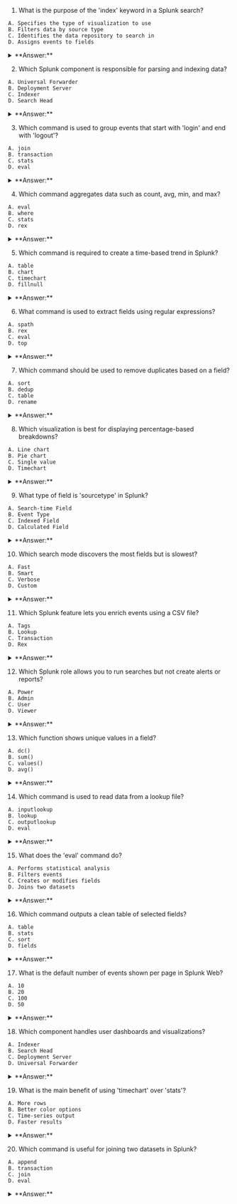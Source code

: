 1. What is the purpose of the 'index' keyword in a Splunk search?
```
A. Specifies the type of visualization to use
B. Filters data by source type
C. Identifies the data repository to search in
D. Assigns events to fields
```
<details><summary> 
**Answer:** </summary>

```
C. Identifies the data repository to search in 
```

</details>

2. Which Splunk component is responsible for parsing and indexing data?
```
A. Universal Forwarder
B. Deployment Server
C. Indexer
D. Search Head
```
<details><summary> 
**Answer:** </summary>

```
C. Indexer 
```

</details>

3. Which command is used to group events that start with 'login' and end with 'logout'?
```
A. join
B. transaction
C. stats
D. eval
```
<details><summary> 
**Answer:** </summary>

```
B. transaction 
```

</details>

4. Which command aggregates data such as count, avg, min, and max?
```
A. eval
B. where
C. stats
D. rex
```
<details><summary> 
**Answer:** </summary>

```
C. stats 
```

</details>

5. Which command is required to create a time-based trend in Splunk?
```
A. table
B. chart
C. timechart
D. fillnull
```
<details><summary> 
**Answer:** </summary>

```
C. timechart 
```

</details>

6. What command is used to extract fields using regular expressions?
```
A. spath
B. rex
C. eval
D. top
```
<details><summary> 
**Answer:** </summary>

```
B. rex 
```

</details>

7. Which command should be used to remove duplicates based on a field?
```
A. sort
B. dedup
C. table
D. rename
```
<details><summary> 
**Answer:** </summary>

```
B. dedup 
```

</details>

8. Which visualization is best for displaying percentage-based breakdowns?
```
A. Line chart
B. Pie chart
C. Single value
D. Timechart
```
<details><summary> 
**Answer:** </summary>

```
B. Pie chart 
```

</details>

9. What type of field is 'sourcetype' in Splunk?
```
A. Search-time Field
B. Event Type
C. Indexed Field
D. Calculated Field
```
<details><summary> 
**Answer:** </summary>

```
C. Indexed Field 
```

</details>

10. Which search mode discovers the most fields but is slowest?
```
A. Fast
B. Smart
C. Verbose
D. Custom
```
<details><summary> 
**Answer:** </summary>

```
C. Verbose 
```

</details>

11. Which Splunk feature lets you enrich events using a CSV file?
```
A. Tags
B. Lookup
C. Transaction
D. Rex
```
<details><summary> 
**Answer:** </summary>

```
B. Lookup 
```

</details>

12. Which Splunk role allows you to run searches but not create alerts or reports?
```
A. Power
B. Admin
C. User
D. Viewer
```
<details><summary> 
**Answer:** </summary>

```
C. User 
```

</details>

13. Which function shows unique values in a field?
```
A. dc()
B. sum()
C. values()
D. avg()
```
<details><summary> 
**Answer:** </summary>

```
C. values() 
```

</details>

14. Which command is used to read data from a lookup file?
```
A. inputlookup
B. lookup
C. outputlookup
D. eval
```
<details><summary> 
**Answer:** </summary>

```
A. inputlookup 
```

</details>

15. What does the 'eval' command do?
```
A. Performs statistical analysis
B. Filters events
C. Creates or modifies fields
D. Joins two datasets
```
<details><summary> 
**Answer:** </summary>

```
C. Creates or modifies fields 
```

</details>

16. Which command outputs a clean table of selected fields?
```
A. table
B. stats
C. sort
D. fields
```
<details><summary> 
**Answer:** </summary>

```
A. table 
```

</details>

17. What is the default number of events shown per page in Splunk Web?
```
A. 10
B. 20
C. 100
D. 50
```
<details><summary> 
**Answer:** </summary>

```
C. 100 
```

</details>

18. Which component handles user dashboards and visualizations?
```
A. Indexer
B. Search Head
C. Deployment Server
D. Universal Forwarder
```
<details><summary> 
**Answer:** </summary>

```
B. Search Head 
```

</details>

19. What is the main benefit of using 'timechart' over 'stats'?
```
A. More rows
B. Better color options
C. Time-series output
D. Faster results
```
<details><summary> 
**Answer:** </summary>

```
C. Time-series output 
```

</details>

20. Which command is useful for joining two datasets in Splunk?
```
A. append
B. transaction
C. join
D. eval
```
<details><summary> 
**Answer:** </summary>

```
C. join 
```

</details>
